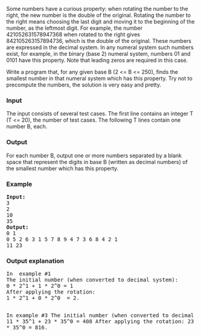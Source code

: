 <p>Some numbers have a curious property: when rotating the number to the right,
the new number is the double of the original. Rotating the number to
the right means choosing the last digit and moving it to the beginning of the number,
as the leftmost digit. For example, the number 421052631578947368 when
rotated to the right gives 842105263157894736, which is the double
of the original. These numbers are expressed in the decimal system. In any
numeral system such numbers exist, for example, in the binary (base 2)
numeral system, numbers 01 and 0101 have this property.
Note that leading zeros are required in this case.

</p><p>Write a program that, for any given base B (2 &lt;= B &lt;= 250), finds the
smallest number in that numeral system which has this property. Try not to
precompute the numbers, the solution is very easy and pretty.

</p><h3>Input</h3>

<p>The input consists of several test cases. The first line contains an
integer T (T &lt;= 20), the number of test cases. The following T lines
contain one number B, each.

</p><h3>Output</h3>

<p>For each number B, output one or more numbers separated by a blank
space that represent the digits in base B (written as decimal numbers) of the smallest number which has
this property.

</p><h3>Example</h3>

<pre><b>Input:</b>
3
2
10
35
<b>Output:</b>
0 1
0 5 2 6 3 1 5 7 8 9 4 7 3 6 8 4 2 1
11 23
</pre>

<h3>Output explanation</h3>
<pre>In  example #1
The initial number (when converted to decimal system):
0 * 2^1 + 1 * 2^0 = 1 
After applying the rotation:
1 * 2^1 + 0 * 2^0  = 2.

In example #3
The initial number (when converted to decimal system):
11 * 35^1 + 23 * 35^0  =  408
After applying the rotation:
23 * 35^1 + 11 * 35^0  = 816.
</pre>
